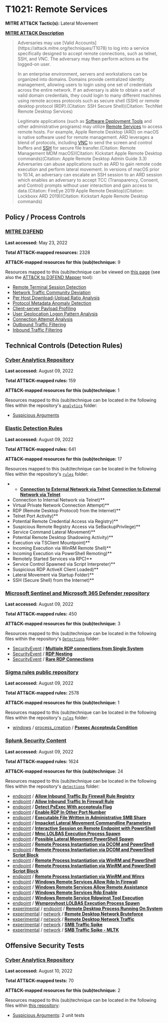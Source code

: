 # T1021: Remote Services
**MITRE ATT&CK Tactic(s):** Lateral Movement

**[MITRE ATT&CK Description](https://attack.mitre.org/techniques/T1021)**
<blockquote>Adversaries may use [Valid Accounts](https://attack.mitre.org/techniques/T1078) to log into a service specifically designed to accept remote connections, such as telnet, SSH, and VNC. The adversary may then perform actions as the logged-on user.

In an enterprise environment, servers and workstations can be organized into domains. Domains provide centralized identity management, allowing users to login using one set of credentials across the entire network. If an adversary is able to obtain a set of valid domain credentials, they could login to many different machines using remote access protocols such as secure shell (SSH) or remote desktop protocol (RDP).(Citation: SSH Secure Shell)(Citation: TechNet Remote Desktop Services)

Legitimate applications (such as [Software Deployment Tools](https://attack.mitre.org/techniques/T1072) and other administrative programs) may utilize [Remote Services](https://attack.mitre.org/techniques/T1021) to access remote hosts. For example, Apple Remote Desktop (ARD) on macOS is native software used for remote management. ARD leverages a blend of protocols, including [VNC](https://attack.mitre.org/techniques/T1021/005) to send the screen and control buffers and [SSH](https://attack.mitre.org/techniques/T1021/004) for secure file transfer.(Citation: Remote Management MDM macOS)(Citation: Kickstart Apple Remote Desktop commands)(Citation: Apple Remote Desktop Admin Guide 3.3) Adversaries can abuse applications such as ARD to gain remote code execution and perform lateral movement. In versions of macOS prior to 10.14, an adversary can escalate an SSH session to an ARD session which enables an adversary to accept TCC (Transparency, Consent, and Control) prompts without user interaction and gain access to data.(Citation: FireEye 2019 Apple Remote Desktop)(Citation: Lockboxx ARD 2019)(Citation: Kickstart Apple Remote Desktop commands)</blockquote>

## Policy / Process Controls
### [MITRE D3FEND](https://d3fend.mitre.org/)
**Last accessed:** May 23, 2022

**Total ATT&CK-mapped resources:** 2328

**ATT&CK-mapped resources for this (sub)technique:** 9

Resources mapped to this (sub)technique can be viewed on [this page](https://d3fend.mitre.org/) (see also the [ATT&CK to D3FEND Mapper](https://d3fend.mitre.org/tools/attack-mapper) tool):

* [Remote Terminal Session Detection](https://d3fend.mitre.org/technique/d3f:RemoteTerminalSessionDetection)
* [Network Traffic Community Deviation](https://d3fend.mitre.org/technique/d3f:NetworkTrafficCommunityDeviation)
* [Per Host Download-Upload Ratio Analysis](https://d3fend.mitre.org/technique/d3f:PerHostDownload-UploadRatioAnalysis)
* [Protocol Metadata Anomaly Detection](https://d3fend.mitre.org/technique/d3f:ProtocolMetadataAnomalyDetection)
* [Client-server Payload Profiling](https://d3fend.mitre.org/technique/d3f:Client-serverPayloadProfiling)
* [User Geolocation Logon Pattern Analysis](https://d3fend.mitre.org/technique/d3f:UserGeolocationLogonPatternAnalysis)
* [Connection Attempt Analysis](https://d3fend.mitre.org/technique/d3f:ConnectionAttemptAnalysis)
* [Outbound Traffic Filtering](https://d3fend.mitre.org/technique/d3f:OutboundTrafficFiltering)
* [Inbound Traffic Filtering](https://d3fend.mitre.org/technique/d3f:InboundTrafficFiltering)

## Technical Controls (Detection Rules)
### [Cyber Analytics Repository](https://car.mitre.org)
**Last accessed:** August 09, 2022

**Total ATT&CK-mapped rules:** 159

**ATT&CK-mapped resources for this (sub)technique:** 1

Resources mapped to this (sub)technique can be located in the following files within the repository's <code>[analytics](https://github.com/mitre-attack/car/blob/master/analytics)</code> folder:

* [Suspicious Arguments](https://github.com/mitre-attack/car/tree/master/analytics/CAR-2013-07-001.yaml)

### [Elastic Detection Rules](https://github.com/elastic/detection-rules)
**Last accessed:** August 09, 2022

**Total ATT&CK-mapped rules:** 641

**ATT&CK-mapped resources for this (sub)technique:** 17

Resources mapped to this (sub)technique can be located in the following files within the repository's <code>[rules](https://github.com/elastic/detection-rules/tree/main/rules)</code> folder:

* * **[Connection to External Network via Telnet](https://github.com/elastic/detection-rules/blob/main/rules/linux/lateral_movement_telnet_network_activity_external.toml)**
**[Connection to External Network via Telnet](https://github.com/elastic/detection-rules/blob/main/rules/linux/lateral_movement_telnet_network_activity_external.toml)**
* Connection to Internal Network via Telnet)**
* Virtual Private Network Connection Attempt)**
* RDP (Remote Desktop Protocol) from the Internet)**
* Telnet Port Activity)**
* Potential Remote Credential Access via Registry)**
* Suspicious Remote Registry Access via SeBackupPrivilege)**
* Service Command Lateral Movement)**
* Potential Remote Desktop Shadowing Activity)**
* Execution via TSClient Mountpoint)**
* Incoming Execution via WinRM Remote Shell)**
* Incoming Execution via PowerShell Remoting)**
* Remotely Started Services via RPC)**
* Service Control Spawned via Script Interpreter)**
* Suspicious RDP ActiveX Client Loaded)**
* Lateral Movement via Startup Folder)**
* SSH (Secure Shell) from the Internet)**

### [Microsoft Sentinel and Microsoft 365 Defender repository](https://github.com/Azure/Azure-Sentinel)
**Last accessed:** August 09, 2022

**Total ATT&CK-mapped rules:** 450

**ATT&CK-mapped resources for this (sub)technique:** 3

Resources mapped to this (sub)technique can be located in the following files within the repository's <code>[Detections](https://github.com/Azure/Azure-Sentinel/tree/master/Detections)</code> folder:

* [SecurityEvent](https://github.com/Azure/Azure-Sentinel/tree/master/Detections/SecurityEvent/) / **[Multiple RDP connections from Single System](https://github.com/Azure/Azure-Sentinel/blob/master/Detections/SecurityEvent/RDP_MultipleConnectionsFromSingleSystem.yaml)**
* [SecurityEvent](https://github.com/Azure/Azure-Sentinel/tree/master/Detections/SecurityEvent/) / **[RDP Nesting](https://github.com/Azure/Azure-Sentinel/blob/master/Detections/SecurityEvent/RDP_Nesting.yaml)**
* [SecurityEvent](https://github.com/Azure/Azure-Sentinel/tree/master/Detections/SecurityEvent/) / **[Rare RDP Connections](https://github.com/Azure/Azure-Sentinel/blob/master/Detections/SecurityEvent/RDP_RareConnection.yaml)**

### [Sigma rules public repository](https://github.com/SigmaHQ/sigma)
**Last accessed:** August 09, 2022

**Total ATT&CK-mapped rules:** 2578

**ATT&CK-mapped resources for this (sub)technique:** 1

Resources mapped to this (sub)technique can be located in the following files within the repository's <code>[rules](https://github.com/SigmaHQ/sigma/tree/master/rules)</code> folder:

* [windows](https://github.com/SigmaHQ/sigma/tree/master/rules/windows/) / [process_creation](https://github.com/SigmaHQ/sigma/tree/master/rules/windows/process_creation/) / **[Psexec Accepteula Condition](https://github.com/SigmaHQ/sigma/blob/master/rules/windows/process_creation/proc_creation_win_susp_psexec_eula.yml)**

### [Splunk Security Content](https://github.com/splunk/security_content)
**Last accessed:** August 09, 2022

**Total ATT&CK-mapped rules:** 1624

**ATT&CK-mapped resources for this (sub)technique:** 24

Resources mapped to this (sub)technique can be located in the following files within the repository's <code>[detections](https://github.com/splunk/security_content/tree/develop/detections)</code> folder:

* [endpoint](https://github.com/splunk/security_content/tree/develop/detections/endpoint/) / **[Allow Inbound Traffic By Firewall Rule Registry](https://github.com/splunk/security_content/blob/develop/detections/endpoint/allow_inbound_traffic_by_firewall_rule_registry.yml)**
* [endpoint](https://github.com/splunk/security_content/tree/develop/detections/endpoint/) / **[Allow Inbound Traffic In Firewall Rule](https://github.com/splunk/security_content/blob/develop/detections/endpoint/allow_inbound_traffic_in_firewall_rule.yml)**
* [endpoint](https://github.com/splunk/security_content/tree/develop/detections/endpoint/) / **[Detect PsExec With accepteula Flag](https://github.com/splunk/security_content/blob/develop/detections/endpoint/detect_psexec_with_accepteula_flag.yml)**
* [endpoint](https://github.com/splunk/security_content/tree/develop/detections/endpoint/) / **[Enable RDP In Other Port Number](https://github.com/splunk/security_content/blob/develop/detections/endpoint/enable_rdp_in_other_port_number.yml)**
* [endpoint](https://github.com/splunk/security_content/tree/develop/detections/endpoint/) / **[Executable File Written in Administrative SMB Share](https://github.com/splunk/security_content/blob/develop/detections/endpoint/executable_file_written_in_administrative_smb_share.yml)**
* [endpoint](https://github.com/splunk/security_content/tree/develop/detections/endpoint/) / **[Impacket Lateral Movement Commandline Parameters](https://github.com/splunk/security_content/blob/develop/detections/endpoint/impacket_lateral_movement_commandline_parameters.yml)**
* [endpoint](https://github.com/splunk/security_content/tree/develop/detections/endpoint/) / **[Interactive Session on Remote Endpoint with PowerShell](https://github.com/splunk/security_content/blob/develop/detections/endpoint/interactive_session_on_remote_endpoint_with_powershell.yml)**
* [endpoint](https://github.com/splunk/security_content/tree/develop/detections/endpoint/) / **[Mmc LOLBAS Execution Process Spawn](https://github.com/splunk/security_content/blob/develop/detections/endpoint/mmc_exe_lolbas_execution_process_spawn.yml)**
* [endpoint](https://github.com/splunk/security_content/tree/develop/detections/endpoint/) / **[Possible Lateral Movement PowerShell Spawn](https://github.com/splunk/security_content/blob/develop/detections/endpoint/possible_lateral_movement_powershell_spawn.yml)**
* [endpoint](https://github.com/splunk/security_content/tree/develop/detections/endpoint/) / **[Remote Process Instantiation via DCOM and PowerShell](https://github.com/splunk/security_content/blob/develop/detections/endpoint/remote_process_instantiation_via_dcom_and_powershell.yml)**
* [endpoint](https://github.com/splunk/security_content/tree/develop/detections/endpoint/) / **[Remote Process Instantiation via DCOM and PowerShell Script Block](https://github.com/splunk/security_content/blob/develop/detections/endpoint/remote_process_instantiation_via_dcom_and_powershell_script_block.yml)**
* [endpoint](https://github.com/splunk/security_content/tree/develop/detections/endpoint/) / **[Remote Process Instantiation via WinRM and PowerShell](https://github.com/splunk/security_content/blob/develop/detections/endpoint/remote_process_instantiation_via_winrm_and_powershell.yml)**
* [endpoint](https://github.com/splunk/security_content/tree/develop/detections/endpoint/) / **[Remote Process Instantiation via WinRM and PowerShell Script Block](https://github.com/splunk/security_content/blob/develop/detections/endpoint/remote_process_instantiation_via_winrm_and_powershell_script_block.yml)**
* [endpoint](https://github.com/splunk/security_content/tree/develop/detections/endpoint/) / **[Remote Process Instantiation via WinRM and Winrs](https://github.com/splunk/security_content/blob/develop/detections/endpoint/remote_process_instantiation_via_winrm_and_winrs.yml)**
* [endpoint](https://github.com/splunk/security_content/tree/develop/detections/endpoint/) / **[Windows Remote Services Allow Rdp In Firewall](https://github.com/splunk/security_content/blob/develop/detections/endpoint/windows_remote_services_allow_rdp_in_firewall.yml)**
* [endpoint](https://github.com/splunk/security_content/tree/develop/detections/endpoint/) / **[Windows Remote Services Allow Remote Assistance](https://github.com/splunk/security_content/blob/develop/detections/endpoint/windows_remote_services_allow_remote_assistance.yml)**
* [endpoint](https://github.com/splunk/security_content/tree/develop/detections/endpoint/) / **[Windows Remote Services Rdp Enable](https://github.com/splunk/security_content/blob/develop/detections/endpoint/windows_remote_services_rdp_enable.yml)**
* [endpoint](https://github.com/splunk/security_content/tree/develop/detections/endpoint/) / **[Windows Remote Service Rdpwinst Tool Execution](https://github.com/splunk/security_content/blob/develop/detections/endpoint/windows_remote_service_rdpwinst_tool_execution.yml)**
* [endpoint](https://github.com/splunk/security_content/tree/develop/detections/endpoint/) / **[Wsmprovhost LOLBAS Execution Process Spawn](https://github.com/splunk/security_content/blob/develop/detections/endpoint/wsmprovhost_exe_lolbas_execution_process_spawn.yml)**
* [experimental](https://github.com/splunk/security_content/tree/develop/detections/experimental/) / [endpoint](https://github.com/splunk/security_content/tree/develop/detections/experimental/endpoint/) / **[Remote Desktop Process Running On System](https://github.com/splunk/security_content/blob/develop/detections/experimental/endpoint/remote_desktop_process_running_on_system.yml)**
* [experimental](https://github.com/splunk/security_content/tree/develop/detections/experimental/) / [network](https://github.com/splunk/security_content/tree/develop/detections/experimental/network/) / **[Remote Desktop Network Bruteforce](https://github.com/splunk/security_content/blob/develop/detections/experimental/network/remote_desktop_network_bruteforce.yml)**
* [experimental](https://github.com/splunk/security_content/tree/develop/detections/experimental/) / [network](https://github.com/splunk/security_content/tree/develop/detections/experimental/network/) / **[Remote Desktop Network Traffic](https://github.com/splunk/security_content/blob/develop/detections/experimental/network/remote_desktop_network_traffic.yml)**
* [experimental](https://github.com/splunk/security_content/tree/develop/detections/experimental/) / [network](https://github.com/splunk/security_content/tree/develop/detections/experimental/network/) / **[SMB Traffic Spike](https://github.com/splunk/security_content/blob/develop/detections/experimental/network/smb_traffic_spike.yml)**
* [experimental](https://github.com/splunk/security_content/tree/develop/detections/experimental/) / [network](https://github.com/splunk/security_content/tree/develop/detections/experimental/network/) / **[SMB Traffic Spike - MLTK](https://github.com/splunk/security_content/blob/develop/detections/experimental/network/smb_traffic_spike___mltk.yml)**


## Offensive Security Tests
### [Cyber Analytics Repository](https://car.mitre.org)
**Last accessed:** August 10, 2022

**Total ATT&CK-mapped tests:** 70

**ATT&CK-mapped resources for this (sub)technique:** 2

Resources mapped to this (sub)technique can be located in the following files within [this repository](https://github.com/mitre-attack/car/blob/master/analytics):

* [Suspicious Arguments](https://github.com/mitre-attack/car/tree/master/analytics/CAR-2013-07-001.yaml): 2 unit tests

